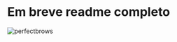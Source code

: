 # Em breve readme completo

![perfectbrows](https://user-images.githubusercontent.com/39500774/94216590-21099300-feb6-11ea-8a29-f1a09ecc27d8.gif)

